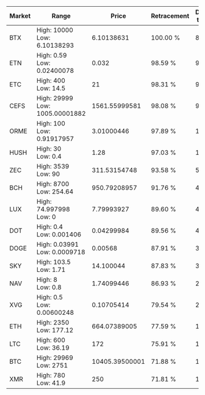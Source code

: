 | Market | Range | Price| Retracement | Doubles to 50% |
| --- | --- | --- | --- | --- |
| BTX | High: 10000<br />Low: 6.10138293 | 6.10138631 | 100.00 % | 819.99 |
| ETN | High: 0.59<br />Low: 0.02400078 | 0.032 | 98.59 % | 9.59 |
| ETC | High: 400<br />Low: 14.5 | 21 | 98.31 % | 9.87 |
| CEFS | High: 29999<br />Low: 1005.00001882 | 1561.55999581 | 98.08 % | 9.93 |
| ORME | High: 100<br />Low: 0.91917957 | 3.01000446 | 97.89 % | 16.76 |
| HUSH | High: 30<br />Low: 0.4 | 1.28 | 97.03 % | 11.88 |
| ZEC | High: 3539<br />Low: 90 | 311.53154748 | 93.58 % | 5.82 |
| BCH | High: 8700<br />Low: 254.64 | 950.79208957 | 91.76 % | 4.71 |
| LUX | High: 74.997998<br />Low: 0 | 7.79993927 | 89.60 % | 4.81 |
| DOT | High: 0.4<br />Low: 0.001406 | 0.04299984 | 89.56 % | 4.67 |
| DOGE | High: 0.03991<br />Low: 0.0009718 | 0.00568 | 87.91 % | 3.60 |
| SKY | High: 103.5<br />Low: 1.71 | 14.100044 | 87.83 % | 3.73 |
| NAV | High: 8<br />Low: 0.8 | 1.74099446 | 86.93 % | 2.53 |
| XVG | High: 0.5<br />Low: 0.00600248 | 0.10705414 | 79.54 % | 2.36 |
| ETH | High: 2350<br />Low: 177.12 | 664.07389005 | 77.59 % | 1.90 |
| LTC | High: 600<br />Low: 36.19 | 172 | 75.91 % | 1.85 |
| BTC | High: 29969<br />Low: 2751 | 10405.39500001 | 71.88 % | 1.57 |
| XMR | High: 780<br />Low: 41.9 | 250 | 71.81 % | 1.64 |
